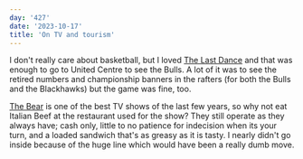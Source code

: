 ```yaml
---
day: '427'
date: '2023-10-17'
title: 'On TV and tourism'
---
```


I don't really care about basketball, but I loved [The Last Dance](<https://en.wikipedia.org/wiki/The_Last_Dance_(miniseries)>) and that was enough to go to United Centre to see the Bulls. A lot of it was to see the retired numbers and championship banners in the rafters (for both the Bulls and the Blackhawks) but the game was fine, too.

[The Bear](<https://en.wikipedia.org/wiki/The_Bear_(TV_series)>) is one of the best TV shows of the last few years, so why not eat Italian Beef at the restaurant used for the show? They still operate as they always have; cash only, little to no patience for indecision when its your turn, and a loaded sandwich that's as greasy as it is tasty. I nearly didn't go inside because of the huge line which would have been a really dumb move.
